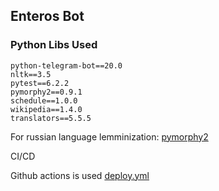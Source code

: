 ## Enteros Bot
### Python Libs Used

```commandline
python-telegram-bot==20.0
nltk==3.5
pytest==6.2.2
pymorphy2==0.9.1
schedule==1.0.0
wikipedia==1.4.0
translators==5.5.5

```

For russian language lemminization: [pymorphy2](https://pymorphy2.readthedocs.io/en/stable/_modules/pymorphy2/analyzer.html)

CI/CD 

Github actions is used [deploy.yml](.github/workflows/deploy.yml)
